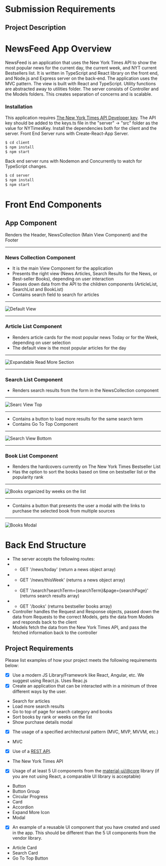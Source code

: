 # Submission Requirements
## Project Description
# NewsFeed App Overview
NewsFeed is an application that uses the New York Times API to show the most popular news for the current day, the current week, and NYT current Bestsellers list. It is written in TypeScript and React library on the front end, and Node.js and Express server on the back-end. The application uses the MVC pattern. The view is built with React and TypeScript. Utility functions are abstracted away to utilities folder. The server consists of Controller and the Models folders. This creates separation of concerns and is scalable. 

### Installation
This application requires [The New York Times API Developer key](https://developer.nytimes.com/get-started). The API key should be added to the keys.ts file in the "server" -> "src" folder as the value for NYTimesKey.
Install the dependencies both for the client and the server.
Front End Server runs with Create-React-App Server.
```sh
$ cd client
$ npm install
$ npm start
```

Back end server runs with Nodemon and Concurrently to watch for TypeScript changes.
```sh
$ cd server
$ npm install
$ npm start
```

# Front End Components

## App Component
Renders the Header, NewsCollection (Main View Component) and the Footer
______________________________
 ### News Collection Component
- It is the main View Component for the application
- Presents the right view (News Articles, Search Results for the News, or Best-seller Books), depending on user interaction
- Passes down data from the API to the children components (ArticleList, SearchList and BookList)
- Contains search field to search for articles
______________________________
![Default View](https://github.com/ychamanova/newsfeed_app/blob/main/screenshots/main-view.png)
______________________________
 ### Article List Component
- Renders article cards for the most popular news Today or for the Week, depending on user selection
- The default view is the most popular articles for the day
_______________________________
![Expandable Read More Section](https://github.com/ychamanova/newsfeed_app/blob/main/screenshots/news-read-more.png)
____________________________
### Search List Component
- Renders search results from the form in the NewsCollection component
___________________________
![Searc View Top](./screenshots/search-view-top.png)
___________________________
- Contains a button to load more results for the same search term
- Contains Go To Top Component
____________________________
![Search View Bottom](./screenshots/search-view-bottom.png)
____________________________
 ### Book List Component
- Renders the hardcovers currently on The New York Times Bestseller List
- Has the option to sort the books based on time on bestseller list or the popularity rank
______________________________
![Books organized by weeks on the list](./screenshots/books-view-by-week.png)
______________________________
- Contains a button that presents the user a modal with the links to purchase 
the selected book from multiple sources
__________________________________
![Books Modal](./screenshots/books-modal.png)

# Back End Structure
- The server accepts the following routes:
- - GET '/news/today' (return a news object array)
- - GET '/news/thisWeek' (returns a news object array)
- - GET '/search?searchTerm={searchTerm}&page={searchPage}' (returns search results array)
- - GET '/books' (returns bestseller books array)
- Controller handles the Request and Response objects, passed down the data from Requests to the correct Models, gets the data from Models and responds back to the client
- Models fetch the data from the New York Times API, and pass the fetched information back to the controller


## Project Requirements
Please list examples of how your project meets the following requirements below:
- [x] Use a modern JS Library/Framework like React, Angular, etc. We suggest using React.js.
Uses Reac.js
- [x] Create an application that can be interacted with in a minimum of three different ways by the user.
- Search for articles
- Load more search results
- Go to top of page for search category and books
- Sort books by rank or weeks on the list
- Show purchase details modal
- [x] The usage of a specified architectural pattern (MVC, MVP, MVVM,  etc.)
- MVC
- [x] Use of a [REST API](https://medium.com/@arteko/the-best-way-to-use-rest-apis-in-swift-95e10696c980).
- The New York Times API
- [x] Usage of at least 5 UI components from the [material-ui/@core](https://material-ui.com/) library (if you are not using React, a comparable UI library is acceptable)
- Button
- Button Group
- Circular Progress
- Card
- Accordion
- Expand More Icon
- Modal
- [x] An example of a reusable UI component that you have created and used in the app. This should be different than the 5 UI components from the vendor library.
- Article Card
- Search Card
- Go To Top Button
